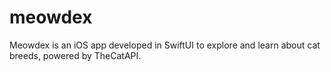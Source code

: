 # meowdex
Meowdex is an iOS app developed in SwiftUI to explore and learn about cat breeds, powered by TheCatAPI.
